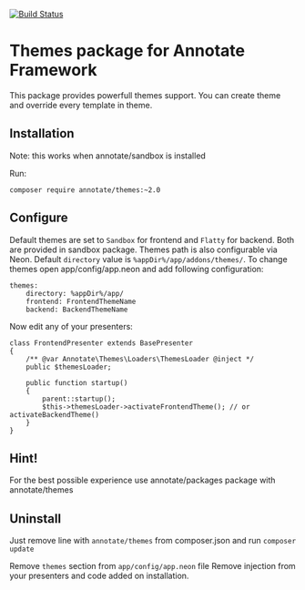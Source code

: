 [![Build Status](https://travis-ci.org/AnnotateFramework/themes.svg)](https://travis-ci.org/AnnotateFramework/themes)

Themes package for Annotate Framework
=====================================

This package provides powerfull themes support. You can create theme and override every template in theme.

Installation
------------

Note: this works when annotate/sandbox is installed

Run:

    composer require annotate/themes:~2.0

Configure
---------

Default themes are set to `Sandbox` for frontend and `Flatty` for backend. Both are provided in sandbox package.
Themes path is also configurable via Neon. Default `directory` value is `%appDir%/app/addons/themes/`.
To change themes open app/config/app.neon and add following configuration:

    themes:
        directory: %appDir%/app/
        frontend: FrontendThemeName
        backend: BackendThemeName
    
Now edit any of your presenters:

    class FrontendPresenter extends BasePresenter
    {
        /** @var Annotate\Themes\Loaders\ThemesLoader @inject */
        public $themesLoader;
    
        public function startup()
        {
            parent::startup();
            $this->themesLoader->activateFrontendTheme(); // or activateBackendTheme()
        }
    }
    
Hint!
-----

For the best possible experience use annotate/packages package with annotate/themes
    
Uninstall
---------

Just remove line with `annotate/themes` from composer.json and run `composer update`

Remove `themes` section from `app/config/app.neon` file
Remove injection from your presenters and code added on installation.

